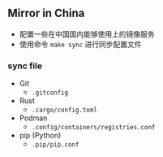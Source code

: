 ## Mirror in China

- 配置一些在中国国内能够使用上的镜像服务
- 使用命令 `make sync` 进行同步配置文件

### sync file

- Git
  - `.gitconfig`
- Rust
  - `.cargo/config.toml`
- Podman
  - `.config/containers/registries.conf`
- pip (Python)
  - `.pip/pip.conf`
